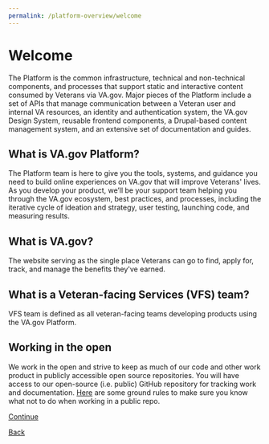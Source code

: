 ```yaml
---
permalink: /platform-overview/welcome
---
```


# Welcome

The Platform is the common infrastructure, technical and non-technical components, and processes that support static and interactive content consumed by Veterans via VA.gov. Major pieces of the Platform include a set of APIs that manage communication between a Veteran user and internal VA resources, an identity and authentication system, the VA.gov Design System, reusable frontend components, a Drupal-based content management system, and an extensive set of documentation and guides.

## What is VA.gov Platform?

The Platform team is here to give you the tools, systems, and guidance you need to build online experiences on VA.gov that will improve Veterans' lives. As you develop your product, we’ll be your support team helping you through the VA.gov ecosystem, best practices, and processes, including the iterative cycle of ideation and strategy, user testing, launching code, and measuring results.

## What is VA.gov?

The website serving as the single place Veterans can go to find, apply for, track, and manage the benefits they've earned.

## What is a Veteran-facing Services (VFS) team?

VFS team is defined as all veteran-facing teams developing products using the VA.gov Platform.

## Working in the open

We work in the open and strive to keep as much of our code and other work product in publicly accessible open source repositories. You will have access to our open-source (i.e. public) GitHub repository for tracking work and documentation. [Here](https://github.com/department-of-veterans-affairs/va.gov-team/blob/master/platform/working-with-vsp/policies-work-norms/sensitive-guidance.md) are some ground rules to make sure you know what not to do when working in a public repo.

[Continue](./3-support.md)

[Back](./1-overview-video.md)

